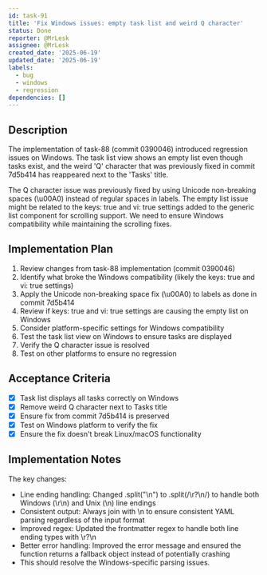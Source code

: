 ```yaml
---
id: task-91
title: 'Fix Windows issues: empty task list and weird Q character'
status: Done
reporter: @MrLesk
assignee: @MrLesk
created_date: '2025-06-19'
updated_date: '2025-06-19'
labels:
  - bug
  - windows
  - regression
dependencies: []
---
```


## Description

The implementation of task-88 (commit 0390046) introduced regression issues on Windows. The task list view shows an empty list even though tasks exist, and the weird 'Q' character that was previously fixed in commit 7d5b414 has reappeared next to the 'Tasks' title. 

The Q character issue was previously fixed by using Unicode non-breaking spaces (\u00A0) instead of regular spaces in labels. The empty list issue might be related to the keys: true and vi: true settings added to the generic list component for scrolling support. We need to ensure Windows compatibility while maintaining the scrolling fixes.

## Implementation Plan

1. Review changes from task-88 implementation (commit 0390046)
2. Identify what broke the Windows compatibility (likely the keys: true and vi: true settings)
3. Apply the Unicode non-breaking space fix (\u00A0) to labels as done in commit 7d5b414
4. Review if keys: true and vi: true settings are causing the empty list on Windows
5. Consider platform-specific settings for Windows compatibility
6. Test the task list view on Windows to ensure tasks are displayed
7. Verify the Q character issue is resolved
8. Test on other platforms to ensure no regression

## Acceptance Criteria

- [x] Task list displays all tasks correctly on Windows
- [x] Remove weird Q character next to Tasks title
- [x] Ensure fix from commit 7d5b414 is preserved
- [x] Test on Windows platform to verify the fix
- [x] Ensure the fix doesn't break Linux/macOS functionality

## Implementation Notes

The key changes:

- Line ending handling: Changed .split("\n") to .split(/\r?\n/) to handle both Windows (\r\n) and Unix (\n) line endings
- Consistent output: Always join with \n to ensure consistent YAML parsing regardless of the input format
- Improved regex: Updated the frontmatter regex to handle both line ending types with \r?\n
- Better error handling: Improved the error message and ensured the function returns a fallback object instead of potentially crashing
- This should resolve the Windows-specific parsing issues.

